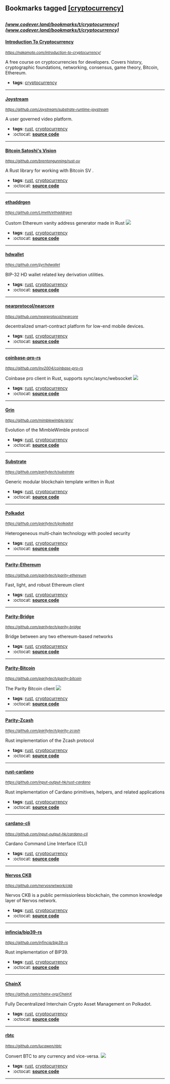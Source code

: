 ## Bookmarks tagged [[cryptocurrency]](https://www.codever.land/search?q=[cryptocurrency])

_<sup><sup>[www.codever.land/bookmarks/t/cryptocurrency](www.codever.land/bookmarks/t/cryptocurrency)</sup></sup>_
---
#### [Introduction To Cryptocurrency](https://nakamoto.com/introduction-to-cryptocurrency/)
_<sup>https://nakamoto.com/introduction-to-cryptocurrency/</sup>_

A free course on cryptocurrencies for developers. Covers history, cryptographic foundations, networking, consensus, game theory, Bitcoin, Ethereum.
* **tags**: [cryptocurrency](../tagged/cryptocurrency.md)
---
#### [Joystream](https://github.com/Joystream/substrate-runtime-joystream)
_<sup>https://github.com/Joystream/substrate-runtime-joystream</sup>_

A user governed video platform.
* **tags**: [rust](../tagged/rust.md), [cryptocurrency](../tagged/cryptocurrency.md)
* :octocat: **[source code](https://github.com/Joystream/substrate-runtime-joystream)**
---
#### [Bitcoin Satoshi's Vision](https://github.com/brentongunning/rust-sv)
_<sup>https://github.com/brentongunning/rust-sv</sup>_

A Rust library for working with Bitcoin SV .
* **tags**: [rust](../tagged/rust.md), [cryptocurrency](../tagged/cryptocurrency.md)
* :octocat: **[source code](https://github.com/brentongunning/rust-sv)**
---
#### [ethaddrgen](https://github.com/Limeth/ethaddrgen)
_<sup>https://github.com/Limeth/ethaddrgen</sup>_

Custom Ethereum vanity address generator made in Rust [<img src="https://api.travis-ci.org/Limeth/ethaddrgen.svg?branch=master">](https://travis-ci.org/Limeth/ethaddrgen)
* **tags**: [rust](../tagged/rust.md), [cryptocurrency](../tagged/cryptocurrency.md)
* :octocat: **[source code](https://github.com/Limeth/ethaddrgen)**
---
#### [hdwallet](https://github.com/jjyr/hdwallet)
_<sup>https://github.com/jjyr/hdwallet</sup>_

BIP-32 HD wallet related key derivation utilities.
* **tags**: [rust](../tagged/rust.md), [cryptocurrency](../tagged/cryptocurrency.md)
* :octocat: **[source code](https://github.com/jjyr/hdwallet)**
---
#### [nearprotocol/nearcore](https://github.com/nearprotocol/nearcore)
_<sup>https://github.com/nearprotocol/nearcore</sup>_

decentralized smart-contract platform for low-end mobile devices.
* **tags**: [rust](../tagged/rust.md), [cryptocurrency](../tagged/cryptocurrency.md)
* :octocat: **[source code](https://github.com/nearprotocol/nearcore)**
---
#### [coinbase-pro-rs](https://github.com/inv2004/coinbase-pro-rs)
_<sup>https://github.com/inv2004/coinbase-pro-rs</sup>_

Coinbase pro client in Rust, supports sync/async/websocket [<img src="https://api.travis-ci.org/inv2004/coinbase-pro-rs.svg?branch=master">](https://travis-ci.org/inv2004/coinbase-pro-rs)
* **tags**: [rust](../tagged/rust.md), [cryptocurrency](../tagged/cryptocurrency.md)
* :octocat: **[source code](https://github.com/inv2004/coinbase-pro-rs)**
---
#### [Grin](https://github.com/mimblewimble/grin/)
_<sup>https://github.com/mimblewimble/grin/</sup>_

Evolution of the MimbleWimble protocol
* **tags**: [rust](../tagged/rust.md), [cryptocurrency](../tagged/cryptocurrency.md)
* :octocat: **[source code](https://github.com/mimblewimble/grin/)**
---
#### [Substrate](https://github.com/paritytech/substrate)
_<sup>https://github.com/paritytech/substrate</sup>_

Generic modular blockchain template written in Rust
* **tags**: [rust](../tagged/rust.md), [cryptocurrency](../tagged/cryptocurrency.md)
* :octocat: **[source code](https://github.com/paritytech/substrate)**
---
#### [Polkadot](https://github.com/paritytech/polkadot)
_<sup>https://github.com/paritytech/polkadot</sup>_

Heterogeneous multi‑chain technology with pooled security
* **tags**: [rust](../tagged/rust.md), [cryptocurrency](../tagged/cryptocurrency.md)
* :octocat: **[source code](https://github.com/paritytech/polkadot)**
---
#### [Parity-Ethereum](https://github.com/paritytech/parity-ethereum)
_<sup>https://github.com/paritytech/parity-ethereum</sup>_

Fast, light, and robust Ethereum client
* **tags**: [rust](../tagged/rust.md), [cryptocurrency](../tagged/cryptocurrency.md)
* :octocat: **[source code](https://github.com/paritytech/parity-ethereum)**
---
#### [Parity-Bridge](https://github.com/paritytech/parity-bridge)
_<sup>https://github.com/paritytech/parity-bridge</sup>_

Bridge between any two ethereum-based networks
* **tags**: [rust](../tagged/rust.md), [cryptocurrency](../tagged/cryptocurrency.md)
* :octocat: **[source code](https://github.com/paritytech/parity-bridge)**
---
#### [Parity-Bitcoin](https://github.com/paritytech/parity-bitcoin)
_<sup>https://github.com/paritytech/parity-bitcoin</sup>_

The Parity Bitcoin client [<img src="https://api.travis-ci.org/paritytech/parity-bitcoin.svg?branch=master">](https://travis-ci.com/paritytech/parity-bitcoin)
* **tags**: [rust](../tagged/rust.md), [cryptocurrency](../tagged/cryptocurrency.md)
* :octocat: **[source code](https://github.com/paritytech/parity-bitcoin)**
---
#### [Parity-Zcash](https://github.com/paritytech/parity-zcash)
_<sup>https://github.com/paritytech/parity-zcash</sup>_

Rust implementation of the Zcash protocol
* **tags**: [rust](../tagged/rust.md), [cryptocurrency](../tagged/cryptocurrency.md)
* :octocat: **[source code](https://github.com/paritytech/parity-zcash)**
---
#### [rust-cardano](https://github.com/input-output-hk/rust-cardano)
_<sup>https://github.com/input-output-hk/rust-cardano</sup>_

Rust implementation of Cardano primitives, helpers, and related applications
* **tags**: [rust](../tagged/rust.md), [cryptocurrency](../tagged/cryptocurrency.md)
* :octocat: **[source code](https://github.com/input-output-hk/rust-cardano)**
---
#### [cardano-cli](https://github.com/input-output-hk/cardano-cli)
_<sup>https://github.com/input-output-hk/cardano-cli</sup>_

Cardano Command Line Interface (CLI)
* **tags**: [rust](../tagged/rust.md), [cryptocurrency](../tagged/cryptocurrency.md)
* :octocat: **[source code](https://github.com/input-output-hk/cardano-cli)**
---
#### [Nervos CKB](https://github.com/nervosnetwork/ckb)
_<sup>https://github.com/nervosnetwork/ckb</sup>_

Nervos CKB is a public permissionless blockchain, the common knowledge layer of Nervos network.
* **tags**: [rust](../tagged/rust.md), [cryptocurrency](../tagged/cryptocurrency.md)
* :octocat: **[source code](https://github.com/nervosnetwork/ckb)**
---
#### [infincia/bip39-rs](https://github.com/infincia/bip39-rs)
_<sup>https://github.com/infincia/bip39-rs</sup>_

Rust implementation of BIP39.
* **tags**: [rust](../tagged/rust.md), [cryptocurrency](../tagged/cryptocurrency.md)
* :octocat: **[source code](https://github.com/infincia/bip39-rs)**
---
#### [ChainX](https://github.com/chainx-org/ChainX)
_<sup>https://github.com/chainx-org/ChainX</sup>_

Fully Decentralized Interchain Crypto Asset Management on Polkadot.
* **tags**: [rust](../tagged/rust.md), [cryptocurrency](../tagged/cryptocurrency.md)
* :octocat: **[source code](https://github.com/chainx-org/ChainX)**
---
#### [rbtc](https://github.com/lucawen/rbtc)
_<sup>https://github.com/lucawen/rbtc</sup>_

Convert BTC to any currency and vice-versa. [<img src="https://api.travis-ci.com/lucawen/rbtc.svg?branch=master">](https://travis-ci.com/lucawen/rbtc/)
* **tags**: [rust](../tagged/rust.md), [cryptocurrency](../tagged/cryptocurrency.md)
* :octocat: **[source code](https://github.com/lucawen/rbtc)**
---
